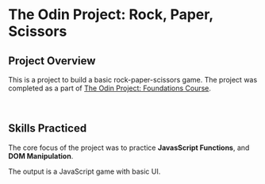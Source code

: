 # The Odin Project: Rock, Paper, Scissors

## Project Overview

This is a project to build a basic rock-paper-scissors game. The project was completed as a part of [The Odin Project: Foundations Course](https://www.theodinproject.com/paths/foundations/courses/foundations).

<br>

## Skills Practiced

The core focus of the project was to practice **JavasScript Functions**, and **DOM Manipulation**.

The output is a JavaScript game with basic UI.